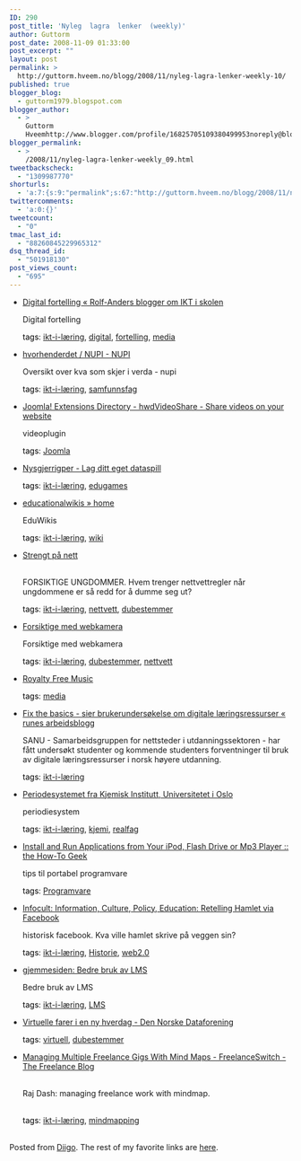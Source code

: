```yaml
---
ID: 290
post_title: 'Nyleg  lagra  lenker  (weekly)'
author: Guttorm
post_date: 2008-11-09 01:33:00
post_excerpt: ""
layout: post
permalink: >
  http://guttorm.hveem.no/blogg/2008/11/nyleg-lagra-lenker-weekly-10/
published: true
blogger_blog:
  - guttorm1979.blogspot.com
blogger_author:
  - >
    Guttorm
    Hveemhttp://www.blogger.com/profile/16825705109380499953noreply@blogger.com
blogger_permalink:
  - >
    /2008/11/nyleg-lagra-lenker-weekly_09.html
tweetbackscheck:
  - "1309987770"
shorturls:
  - 'a:7:{s:9:"permalink";s:67:"http://guttorm.hveem.no/blogg/2008/11/nyleg-lagra-lenker-weekly-10/";s:7:"tinyurl";s:25:"http://tinyurl.com/8hoao5";s:4:"isgd";s:17:"http://is.gd/gKQR";s:5:"bitly";s:19:"http://bit.ly/Vr2TN";s:5:"snipr";s:22:"http://snipr.com/ahtek";s:5:"snurl";s:22:"http://snurl.com/ahtek";s:7:"snipurl";s:24:"http://snipurl.com/ahtek";}'
twittercomments:
  - 'a:0:{}'
tweetcount:
  - "0"
tmac_last_id:
  - "88260845229965312"
dsq_thread_id:
  - "501918130"
post_views_count:
  - "695"
---
```

<ul class='diigo-linkroll'><li><p class='diigo-link'><a rel='nofollow' href='http://moldeklev.wordpress.com/2008/11/07/digital-fortelling'>Digital fortelling « Rolf-Anders blogger om IKT i skolen</a></p><p class='diigo-description'>Digital fortelling</p><p class='diigo-tags'><a style='color:#000 !important;text-decoration:none !important;' href='http://www.diigo.com/cloud/guttorm1979'>tags</a>: <a href='http://www.diigo.com/user/guttorm1979/ikt-i-læring'>ikt-i-læring</a>, <a href='http://www.diigo.com/user/guttorm1979/digital'>digital</a>, <a href='http://www.diigo.com/user/guttorm1979/fortelling'>fortelling</a>, <a href='http://www.diigo.com/user/guttorm1979/media'>media</a></p><li><p class='diigo-link'><a rel='nofollow' href='http://hvorhenderdet.nupi.no'>hvorhenderdet / NUPI - NUPI</a></p><p class='diigo-description'>Oversikt over kva som skjer i verda - nupi</p><p class='diigo-tags'><a style='color:#000 !important;text-decoration:none !important;' href='http://www.diigo.com/cloud/guttorm1979'>tags</a>: <a href='http://www.diigo.com/user/guttorm1979/ikt-i-læring'>ikt-i-læring</a>, <a href='http://www.diigo.com/user/guttorm1979/samfunnsfag'>samfunnsfag</a></p><li><p class='diigo-link'><a rel='nofollow' href='http://extensions.joomla.org/component/option,com_mtree/task,viewlink/link_id,3698/Itemid,35'>Joomla! Extensions Directory - hwdVideoShare - Share videos on your website</a></p><p class='diigo-description'>videoplugin</p><p class='diigo-tags'><a style='color:#000 !important;text-decoration:none !important;' href='http://www.diigo.com/cloud/guttorm1979'>tags</a>: <a href='http://www.diigo.com/user/guttorm1979/Joomla'>Joomla</a></p><li><p class='diigo-link'><a rel='nofollow' href='http://nysgjerrigper.no/Artikler/2008/november/lag_ditt_eget_dataspill'>Nysgjerrigper - Lag ditt eget dataspill</a></p><p class='diigo-tags'><a style='color:#000 !important;text-decoration:none !important;' href='http://www.diigo.com/cloud/guttorm1979'>tags</a>: <a href='http://www.diigo.com/user/guttorm1979/ikt-i-læring'>ikt-i-læring</a>, <a href='http://www.diigo.com/user/guttorm1979/edugames'>edugames</a></p><li><p class='diigo-link'><a rel='nofollow' href='http://educationalwikis.wikispaces.com/'>educationalwikis » home</a></p><p class='diigo-description'>EduWikis</p><p class='diigo-tags'><a style='color:#000 !important;text-decoration:none !important;' href='http://www.diigo.com/cloud/guttorm1979'>tags</a>: <a href='http://www.diigo.com/user/guttorm1979/ikt-i-læring'>ikt-i-læring</a>, <a href='http://www.diigo.com/user/guttorm1979/wiki'>wiki</a></p><li><p class='diigo-link'><a rel='nofollow' href='http://www.aftenposten.no/debatt/article2757509.ece'>Strengt på nett</a></p><p class='diigo-description'><br />FORSIKTIGE UNGDOMMER. Hvem trenger nettvettregler når ungdommene er så redd for å dumme seg ut?</p><p class='diigo-tags'><a style='color:#000 !important;text-decoration:none !important;' href='http://www.diigo.com/cloud/guttorm1979'>tags</a>: <a href='http://www.diigo.com/user/guttorm1979/ikt-i-læring'>ikt-i-læring</a>, <a href='http://www.diigo.com/user/guttorm1979/nettvett'>nettvett</a>, <a href='http://www.diigo.com/user/guttorm1979/dubestemmer'>dubestemmer</a></p><li><p class='diigo-link'><a rel='nofollow' href='http://forbruker.no/digital/nyheter/data/article2756997.ece'>Forsiktige med webkamera</a></p><p class='diigo-description'>Forsiktige med webkamera</p><p class='diigo-tags'><a style='color:#000 !important;text-decoration:none !important;' href='http://www.diigo.com/cloud/guttorm1979'>tags</a>: <a href='http://www.diigo.com/user/guttorm1979/ikt-i-læring'>ikt-i-læring</a>, <a href='http://www.diigo.com/user/guttorm1979/dubestemmer'>dubestemmer</a>, <a href='http://www.diigo.com/user/guttorm1979/nettvett'>nettvett</a></p><li><p class='diigo-link'><a rel='nofollow' href='http://incompetech.com/m/c/royalty-free'>Royalty Free Music</a></p><p class='diigo-tags'><a style='color:#000 !important;text-decoration:none !important;' href='http://www.diigo.com/cloud/guttorm1979'>tags</a>: <a href='http://www.diigo.com/user/guttorm1979/media'>media</a></p><li><p class='diigo-link'><a rel='nofollow' href='http://rune.norgesuniversitetet.net/2008/11/07/fix-the-basics-sier-brukerundersøkelse-om-digitale-læringsressurser'>Fix the basics - sier brukerundersøkelse om digitale læringsressurser « runes arbeidsblogg</a></p><p class='diigo-description'>SANU - Samarbeidsgruppen for nettsteder i utdanningssektoren - har fått undersøkt studenter og kommende studenters forventninger til bruk av digitale læringsressurser i norsk høyere utdanning.</p><p class='diigo-tags'><a style='color:#000 !important;text-decoration:none !important;' href='http://www.diigo.com/cloud/guttorm1979'>tags</a>: <a href='http://www.diigo.com/user/guttorm1979/ikt-i-læring'>ikt-i-læring</a></p><li><p class='diigo-link'><a rel='nofollow' href='http://www.kjemi.uio.no/periodesystemet'>Periodesystemet fra Kjemisk Institutt, Universitetet i Oslo</a></p><p class='diigo-description'>periodiesystem</p><p class='diigo-tags'><a style='color:#000 !important;text-decoration:none !important;' href='http://www.diigo.com/cloud/guttorm1979'>tags</a>: <a href='http://www.diigo.com/user/guttorm1979/ikt-i-læring'>ikt-i-læring</a>, <a href='http://www.diigo.com/user/guttorm1979/kjemi'>kjemi</a>, <a href='http://www.diigo.com/user/guttorm1979/realfag'>realfag</a></p><li><p class='diigo-link'><a rel='nofollow' href='http://www.howtogeek.com/howto/the-geek-blog/install-and-run-applications-from-your-ipod-flash-drive-or-mp3-player'>Install and Run Applications from Your iPod, Flash Drive or Mp3 Player :: the How-To Geek</a></p><p class='diigo-description'>tips til portabel programvare</p><p class='diigo-tags'><a style='color:#000 !important;text-decoration:none !important;' href='http://www.diigo.com/cloud/guttorm1979'>tags</a>: <a href='http://www.diigo.com/user/guttorm1979/Programvare'>Programvare</a></p><li><p class='diigo-link'><a rel='nofollow' href='http://infocult.typepad.com/infocult/2008/08/retelling-hamlet-via-facebook.html'>Infocult: Information, Culture, Policy, Education: Retelling Hamlet via Facebook</a></p><p class='diigo-description'>historisk facebook. Kva ville hamlet skrive på veggen sin?</p><p class='diigo-tags'><a style='color:#000 !important;text-decoration:none !important;' href='http://www.diigo.com/cloud/guttorm1979'>tags</a>: <a href='http://www.diigo.com/user/guttorm1979/ikt-i-læring'>ikt-i-læring</a>, <a href='http://www.diigo.com/user/guttorm1979/Historie'>Historie</a>, <a href='http://www.diigo.com/user/guttorm1979/web2.0'>web2.0</a></p><li><p class='diigo-link'><a rel='nofollow' href='http://gjemmesiden.blogspot.com/2008/11/bedre-bruk-av-lms.html'>gjemmesiden: Bedre bruk av LMS</a></p><p class='diigo-description'>Bedre bruk av LMS </p><p class='diigo-tags'><a style='color:#000 !important;text-decoration:none !important;' href='http://www.diigo.com/cloud/guttorm1979'>tags</a>: <a href='http://www.diigo.com/user/guttorm1979/ikt-i-læring'>ikt-i-læring</a>, <a href='http://www.diigo.com/user/guttorm1979/LMS'>LMS</a></p><li><p class='diigo-link'><a rel='nofollow' href='http://dataforeningen.no/-mwJHS3v.ips'>Virtuelle farer i en ny hverdag - Den Norske Dataforening</a></p><p class='diigo-tags'><a style='color:#000 !important;text-decoration:none !important;' href='http://www.diigo.com/cloud/guttorm1979'>tags</a>: <a href='http://www.diigo.com/user/guttorm1979/virtuell'>virtuell</a>, <a href='http://www.diigo.com/user/guttorm1979/dubestemmer'>dubestemmer</a></p><li><p class='diigo-link'><a rel='nofollow' href='http://freelanceswitch.com/working/managing-multiple-freelance-gigs-with-mind-maps'>Managing Multiple Freelance Gigs With Mind Maps - FreelanceSwitch - The Freelance Blog</a></p><p class='diigo-description'><br />Raj Dash: managing freelance work with mindmap.<br /><br /></p><p class='diigo-tags'><a style='color:#000 !important;text-decoration:none !important;' href='http://www.diigo.com/cloud/guttorm1979'>tags</a>: <a href='http://www.diigo.com/user/guttorm1979/ikt-i-læring'>ikt-i-læring</a>, <a href='http://www.diigo.com/user/guttorm1979/mindmapping'>mindmapping</a></p></ul><br />Posted from <a href='http://www.diigo.com'>Diigo</a>. The rest of my favorite links are <a href='http://www.diigo.com/user/guttorm1979'>here</a>.
